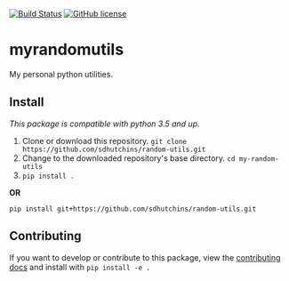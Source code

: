 [![Build Status](https://travis-ci.org/sdhutchins/random-utils.svg?branch=master)](https://travis-ci.org/sdhutchins/random-utils)
[![GitHub license](https://img.shields.io/github/license/sdhutchins/random-utils.svg)](https://github.com/sdhutchins/random-utils/blob/master/LICENSE)

# myrandomutils

My personal python utilities.

## Install
*This package is compatible with python 3.5 and up.*

1. Clone or download this repository. `git clone https://github.com/sdhutchins/random-utils.git`
2. Change to the downloaded repository's base directory. `cd my-random-utils`
3. `pip install .`

**OR**  
  
`pip install git+https://github.com/sdhutchins/random-utils.git`



## Contributing
If you want to develop or contribute to this package, view the [contributing docs](https://github.com/sdhutchins/random-utils/blob/master/CONTRIBUTING.rst) and install with `pip install -e .`


